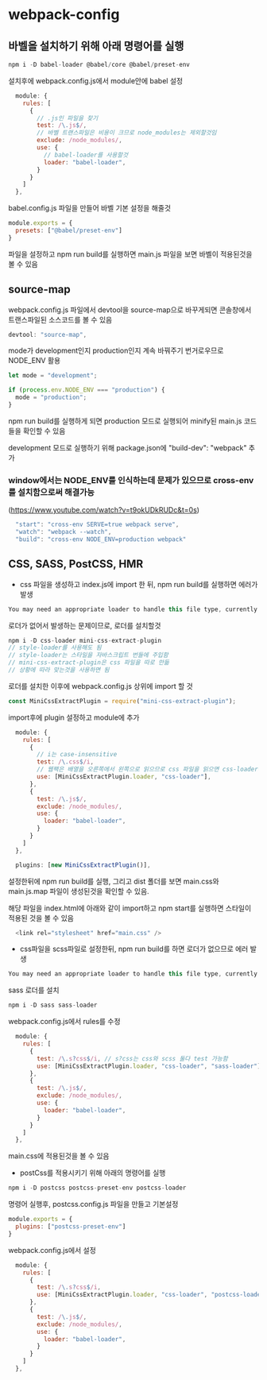 # webpack-config

## 바벨을 설치하기 위해 아래 명령어를 실행
```js
npm i -D babel-loader @babel/core @babel/preset-env
```
설치후에 webpack.config.js에서 module안에 babel 설정
```js
  module: {
    rules: [
      {
        // .js인 파일을 찾기
        test: /\.js$/,
        // 바벨 트랜스파일은 비용이 크므로 node_modules는 제외할것임
        exclude: /node_modules/,
        use: {
          // babel-loader를 사용할것
          loader: "babel-loader",
        }
      }
    ]
  },
```

babel.config.js 파일을 만들어 바벨 기본 설정을 해줄것

```js
module.exports = {
  presets: ["@babel/preset-env"]
}
```

파일을 설정하고 npm run build를 실행하면 main.js 파일을 보면 바벨이 적용된것을 볼 수 있음

## source-map

webpack.config.js 파일에서 devtool을 source-map으로 바꾸게되면 콘솔창에서 트랜스파일된 소스코드를 볼 수 있음
```js
devtool: "source-map",
```
mode가 development인지 production인지 계속 바꿔주기 번거로우므로 NODE_ENV 활용
```js
let mode = "development";

if (process.env.NODE_ENV === "production") {
  mode = "production";
}
```
npm run build를 실행하게 되면 production 모드로 실행되어 minify된 main.js 코드들을 확인할 수 있음

development 모드로 실행하기 위해 package.json에 "build-dev": "webpack" 추가

### window에서는 NODE_ENV를 인식하는데 문제가 있으므로 cross-env를 설치함으로써 해결가능 
(https://www.youtube.com/watch?v=t9okUDkRUDc&t=0s)
```js
  "start": "cross-env SERVE=true webpack serve",
  "watch": "webpack --watch",
  "build": "cross-env NODE_ENV=production webpack"
```

##  CSS, SASS, PostCSS, HMR

- css 파일을 생성하고 index.js에 import 한 뒤, npm run build를 실행하면 에러가 발생
```js
You may need an appropriate loader to handle this file type, currently no loaders are configured to process this file. See https://webpack.js.org/concepts#loaders
```
로더가 없어서 발생하는 문제이므로, 로더를 설치할것
```js
npm i -D css-loader mini-css-extract-plugin
// style-loader를 사용해도 됨
// style-loader는 스타일을 자바스크립트 번들에 주입함 
// mini-css-extract-plugin은 css 파일을 따로 만듦
// 상황에 따라 맞는것을 사용하면 됨
```

로더를 설치한 이후에 webpack.config.js 상위에 import 할 것
```js
const MiniCssExtractPlugin = require("mini-css-extract-plugin");
```

import후에 plugin 설정하고 module에 추가
```js
  module: {
    rules: [
      {
        // i는 case-insensitive
        test: /\.css$/i, 
        // 웹팩은 배열을 오른쪽에서 왼쪽으로 읽으므로 css 파일을 읽으면 css-loader부터 시작해 MiniCss..를 실행함
        use: [MiniCssExtractPlugin.loader, "css-loader"],
      },
      {
        test: /\.js$/,
        exclude: /node_modules/,
        use: {
          loader: "babel-loader",
        }
      }
    ]
  },

  plugins: [new MiniCssExtractPlugin()],
```

설정한뒤에 npm run build를 실행, 그리고 dist 폴더를 보면 main.css와 main.js.map 파일이 생성된것을 확인할 수 있음.

해당 파일을 index.html에 아래와 같이 import하고 npm start를 실행하면 스타일이 적용된 것을 볼 수 있음
```js
  <link rel="stylesheet" href="main.css" />
```

- css파일을 scss파일로 설정한뒤, npm run build를 하면 로더가 없으므로 에러 발생
```js
You may need an appropriate loader to handle this file type, currently no loaders are configured to process this file.
```
sass 로더를 설치
```js
npm i -D sass sass-loader
```

webpack.config.js에서 rules를 수정
```js
  module: {
    rules: [
      {
        test: /\.s?css$/i, // s?css는 css와 scss 둘다 test 가능함
        use: [MiniCssExtractPlugin.loader, "css-loader", "sass-loader"],
      },
      {
        test: /\.js$/,
        exclude: /node_modules/,
        use: {
          loader: "babel-loader",
        }
      }
    ]
  },
```
main.css에 적용된것을 볼 수 있음

- postCss를 적용시키기 위해 아래의 명령어를 실행
```js
npm i -D postcss postcss-preset-env postcss-loader
```

명령어 실행후, postcss.config.js 파일을 만들고 기본설정
```js
module.exports = {
  plugins: ["postcss-preset-env"]
}
```
webpack.config.js에서 설정
```js
  module: {
    rules: [
      {
        test: /\.s?css$/i,
        use: [MiniCssExtractPlugin.loader, "css-loader", "postcss-loader", "sass-loader"],
      },
      {
        test: /\.js$/, 
        exclude: /node_modules/,
        use: {
          loader: "babel-loader",
        }
      }
    ]
  },
```